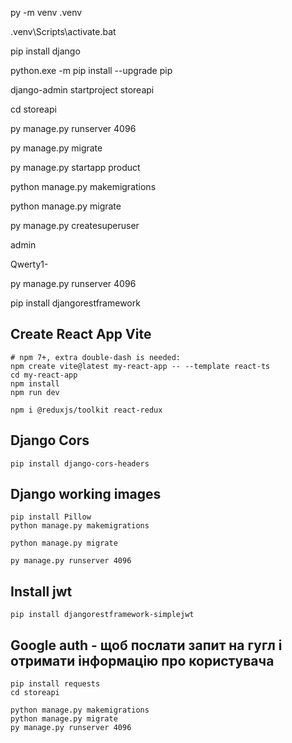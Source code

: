 py -m venv .venv

.venv\Scripts\activate.bat

pip install django

python.exe -m pip install --upgrade pip

django-admin startproject storeapi

cd storeapi

py manage.py runserver 4096

py manage.py migrate

py manage.py startapp product

python manage.py makemigrations

python manage.py migrate

py manage.py createsuperuser

admin

Qwerty1-

py manage.py runserver 4096

pip install djangorestframework

## Create React App Vite
```
# npm 7+, extra double-dash is needed:
npm create vite@latest my-react-app -- --template react-ts
cd my-react-app
npm install
npm run dev

npm i @reduxjs/toolkit react-redux
```

## Django Cors
```
pip install django-cors-headers
```


## Django working images
```
pip install Pillow
python manage.py makemigrations

python manage.py migrate

py manage.py runserver 4096
```

## Install jwt
```
pip install djangorestframework-simplejwt
```

## Google auth - щоб послати запит на гугл і отримати інформацію про користувача
```
pip install requests
cd storeapi

python manage.py makemigrations
python manage.py migrate
py manage.py runserver 4096
```
